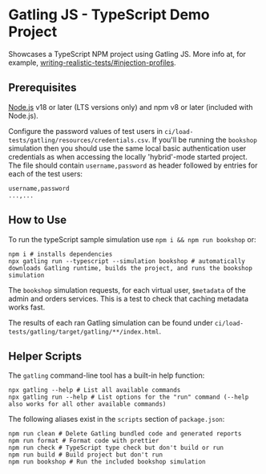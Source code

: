 # Gatling JS - TypeScript Demo Project

Showcases a TypeScript NPM project using Gatling JS. More info at, for example, [writing-realistic-tests/#injection-profiles](https://docs.gatling.io/guides/optimize-scripts/writing-realistic-tests/#injection-profiles).

## Prerequisites

[Node.js](https://nodejs.org/en/download) v18 or later (LTS versions only) and npm v8 or later (included with Node.js).

Configure the password values of test users in `ci/load-tests/gatling/resources/credentials.csv`. If you'll be running the `bookshop` simulation then you should use the same local basic authentication user credentials as when accessing the locally 'hybrid'-mode started project. The file should contain `username,password` as header followed by entries for each of the test users:

```csv
username,password
...,...
```

## How to Use

To run the typeScript sample simulation use `npm i && npm run bookshop` or:

```shell
npm i # installs dependencies
npx gatling run --typescript --simulation bookshop # automatically downloads Gatling runtime, builds the project, and runs the bookshop simulation
```

The `bookshop` simulation requests, for each virtual user, `$metadata` of the admin and orders services. This is a test to check that caching metadata works fast.

The results of each ran Gatling simulation can be found under `ci/load-tests/gatling/target/gatling/**/index.html`.

## Helper Scripts

The `gatling` command-line tool has a built-in help function:

```shell
npx gatling --help # List all available commands
npx gatling run --help # List options for the "run" command (--help also works for all other available commands)
```

The following aliases exist in the `scripts` section of `package.json`:

```shell
npm run clean # Delete Gatling bundled code and generated reports
npm run format # Format code with prettier
npm run check # TypeScript type check but don't build or run
npm run build # Build project but don't run
npm run bookshop # Run the included bookshop simulation
```
